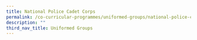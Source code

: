```yaml
---
title: National Police Cadet Corps
permalink: /co-curricular-programmes/uniformed-groups/national-police-cadet-corps/
description: ""
third_nav_title: Uniformed Groups
---
```

